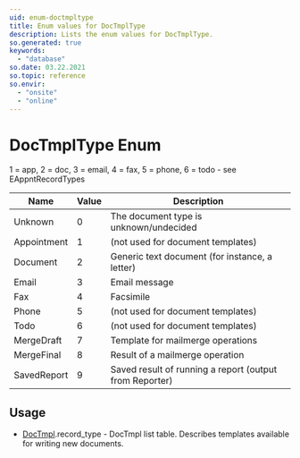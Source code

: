```yaml
---
uid: enum-doctmpltype
title: Enum values for DocTmplType
description: Lists the enum values for DocTmplType.
so.generated: true
keywords:
  - "database"
so.date: 03.22.2021
so.topic: reference
so.envir:
  - "onsite"
  - "online"
---
```


# DocTmplType Enum

1 = app, 2 = doc, 3 = email, 4 = fax, 5 = phone, 6 = todo - see EAppntRecordTypes

| Name | Value | Description |
|------|-------|-------------|
|Unknown|0|The document type is unknown/undecided|
|Appointment|1|(not used for document templates)|
|Document|2|Generic text document (for instance, a letter)|
|Email|3|Email message|
|Fax|4|Facsimile|
|Phone|5|(not used for document templates)|
|Todo|6|(not used for document templates)|
|MergeDraft|7|Template for mailmerge operations|
|MergeFinal|8|Result of a mailmerge operation|
|SavedReport|9|Saved result of running a report (output from Reporter)|

## Usage

* [DocTmpl](../doctmpl.md).record_type - DocTmpl list table. Describes templates available for writing new documents.
